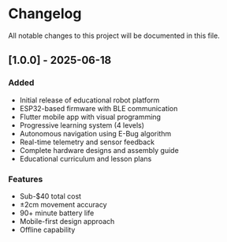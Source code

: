 # Changelog

All notable changes to this project will be documented in this file.

## [1.0.0] - 2025-06-18

### Added
- Initial release of educational robot platform
- ESP32-based firmware with BLE communication
- Flutter mobile app with visual programming
- Progressive learning system (4 levels)
- Autonomous navigation using E-Bug algorithm
- Real-time telemetry and sensor feedback
- Complete hardware designs and assembly guide
- Educational curriculum and lesson plans

### Features
- Sub-$40 total cost
- ±2cm movement accuracy
- 90+ minute battery life
- Mobile-first design approach
- Offline capability